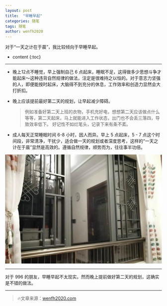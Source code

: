 ```yaml
---
layout: post
title:  "早睡早起"
categories: 随笔
tags: 随笔
author: wenfh2020
---
```


对于“一天之计在于晨”，我比较倾向于早睡早起。



* content
{:toc}

---

* 晚上12点不睡觉，早上强制自己 6 点起床，睡眠不足，这得做多少思想斗争才能起床～这种违背自然规律的做法，注定是很难持之以恒的。对于意志力坚强的人，即便能按时起床，大脑得不到充分的休息，工作效率和创造力显然会大打折扣。

* 晚上应该提前最好第二天的规划，让早起减少障碍。
  > 例如准备好第二天上班的衣物，手机充好电，想想第二天应该做点什么等等，第二天起床，马上就能进入工作状态，出门也不会丢三落四，导致效率低下。
好记性不如烂笔头，记录下来有条不紊。

* 成人每天正常睡眠时间 6-8 小时，因人而异。早上 5 点起床，5 - 7 点这个时间段，非常清净，干扰少，适合做一天的规划或者深度思考，这样的“一天之计在于晨”显然是高效的。遵循自然规律，顺势而为，往往事半功倍。

![万籁俱寂的早晨](/images/2020-03-11-15-12-03.png)

---

对于 996 的朋友，早睡早起不太现实。然而晚上提前做好第二天的规划，这确实是不错的做法。

---

> 🔥文章来源：[wenfh2020.com](https://wenfh2020.com/)
